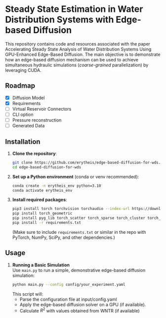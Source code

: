 # Steady State Estimation in Water Distribution Systems with Edge-based Diffusion

This repository contains code and resources associated with the paper Accelerating Steady State Analysis of Water Distribution Systems Using GPU-Enhanced Edge-Based Diffusion. The main objective is to demonstrate how an edge-based diffusion mechanism can be used to achieve simultaneous hydraulic simulations (_coarse-grained_ parallelization) by leveraging CUDA.


## Roadmap
- [x] Diffusion Model
- [x] Requirements
- [ ] Virtual Reservoir Connectors
- [ ] CLI option
- [ ] Pressure reconstruction
- [ ] Generated Data

## Installation

1. **Clone the repository**:
   ```bash
   git clone https://github.com/erytheis/edge-based-diffusion-for-wds.git
   cd edge-based-diffusion-for-wds
   ```

2. **Set up a Python environment** (conda or venv recommended):
   ```bash
   conda create -n erytheis_env python=3.10
   conda activate erytheis_env
   ```

3. **Install required packages**:
   ```bash
   pip3 install torch torchvision torchaudio --index-url https://download.pytorch.org/whl/cu121
   pip install torch_geometric
   pip install pyg_lib torch_scatter torch_sparse torch_cluster torch_spline_conv -f https://data.pyg.org/whl/torch-2.4.0+cu121.html
   pip install -r requirements.txt
   ```
   (Make sure to include `requirements.txt` or similar in the repo with PyTorch, NumPy, SciPy, and other dependencies.)


## Usage

1. **Running a Basic Simulation**  
   Use `main.py` to run a simple, demonstrative edge-based diffusion simulation:
   ```bash
   python main.py --config config/your_experiment.yaml
   ```
   This script will:
   - Parse the configuration file at input/config.yaml
   - Apply the edge-based diffusion solver on a GPU (if available).  
   - Calculate $R^2$ with values obtained from WNTR (if available)